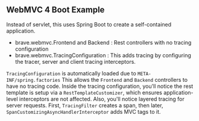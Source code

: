 ## WebMVC 4 Boot Example

Instead of servlet, this uses Spring Boot to create a self-contained
application.

*   brave.webmvc.Frontend and Backend : Rest controllers with no tracing configuration
*   brave.webmvc.TracingConfiguration : This adds tracing by configuring the tracer, server and client tracing interceptors.

`TracingConfiguration` is automatically loaded due to `META-INF/spring.factories`
This allows the `Frontend` and `Backend` controllers to have no tracing
code. Inside the tracing configuration, you'll notice the rest template
is setup via a `RestTemplateCustomizer`, which ensures application-level
interceptors are not affected. Also, you'll notice layered tracing for
server requests. First, `TracingFilter` creates a span, then later,
`SpanCustomizingAsyncHandlerInterceptor` adds MVC tags to it.

